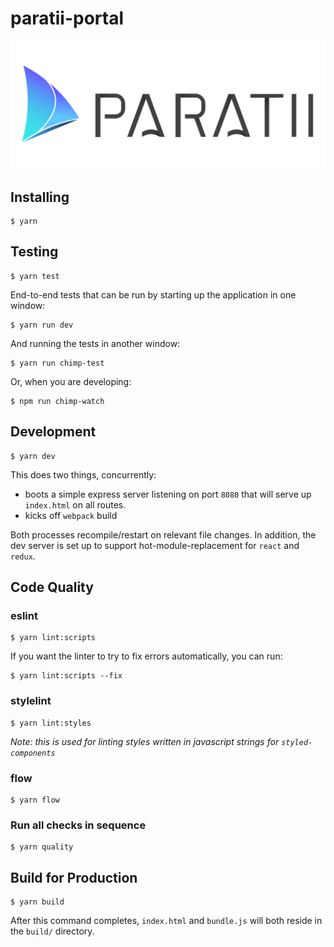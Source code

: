 # paratii-portal

![](./src/assets/img/paratii_logo.png)

## Installing

    $ yarn

## Testing

    $ yarn test

End-to-end tests that can be run by starting up the application in one window:

    $ yarn run dev

And running the tests in another window:

    $ yarn run chimp-test

Or, when you are developing:

    $ npm run chimp-watch


## Development

    $ yarn dev

This does two things, concurrently:

* boots a simple express server listening on port `8080` that will serve up `index.html` on all routes.
* kicks off `webpack` build

Both processes recompile/restart on relevant file changes. In addition, the dev server is set up to support hot-module-replacement for `react` and `redux`.

## Code Quality

### eslint

    $ yarn lint:scripts

If you want the linter to try to fix errors automatically, you can run:

    $ yarn lint:scripts --fix

### stylelint

    $ yarn lint:styles

_Note: this is used for linting styles written in javascript strings for `styled-components`_

### flow

    $ yarn flow


### Run all checks in sequence

    $ yarn quality

## Build for Production

    $ yarn build

After this command completes, `index.html` and `bundle.js` will both reside in the `build/` directory.

